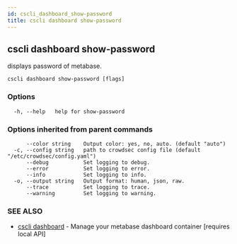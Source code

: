 ```yaml
---
id: cscli_dashboard_show-password
title: cscli dashboard show-password
---
```

## cscli dashboard show-password

displays password of metabase.

```
cscli dashboard show-password [flags]
```

### Options

```
  -h, --help   help for show-password
```

### Options inherited from parent commands

```
      --color string    Output color: yes, no, auto. (default "auto")
  -c, --config string   path to crowdsec config file (default "/etc/crowdsec/config.yaml")
      --debug           Set logging to debug.
      --error           Set logging to error.
      --info            Set logging to info.
  -o, --output string   Output format: human, json, raw.
      --trace           Set logging to trace.
      --warning         Set logging to warning.
```

### SEE ALSO

* [cscli dashboard](/cscli/cscli_dashboard.md)	 - Manage your metabase dashboard container [requires local API]

